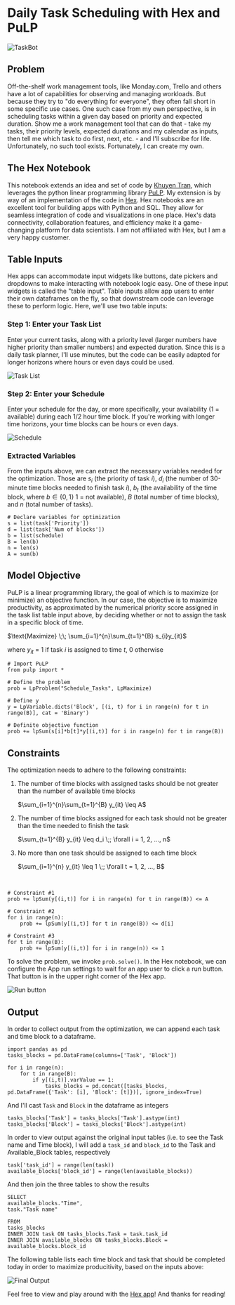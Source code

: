 # Daily Task Scheduling with Hex and PuLP

![TaskBot](RobotTaskPlanner_DALL-E.png)

## Problem

Off-the-shelf work management tools, like Monday.com, Trello and others have a lot of capabilities for observing and managing workloads.  But because they try to "do everything for everyone", they often fall short in some specific use cases.  One such case from my own perspective, is in scheduling tasks within a given day based on priority and expected duration.  Show me a work management tool that can do that - take my tasks, their priority levels, expected durations and my calendar as inputs, then tell me which task to do first, next, etc.  - and I'll subscribe for life.  Unfortunately, no such tool exists.  Fortunately, I can create my own.  

## The Hex Notebook

This notebook extends an idea and set of code by [Khuyen Tran](https://medium.com/towards-data-science/maximize-your-productivity-with-python-6110004b45f7), which leverages the python linear programming library [PuLP](https://coin-or.github.io/pulp/).  My extension is by way of an implementation of the code in [Hex](https://hex.tech/).  Hex notebooks are an excellent tool for building apps with Python and SQL. They allow for seamless integration of code and visualizations in one place. Hex's data connectivity, collaboration features, and efficiency make it a game-changing platform for data scientists.  I am not affiliated with Hex, but I am a very happy customer.  

## Table Inputs

Hex apps can accommodate input widgets like buttons, date pickers and dropdowns to make interacting with notebook logic easy.  One of these input widgets is called the "table input".  Table inputs allow app users to enter their own dataframes on the fly, so that downstream code can leverage these to perform logic.  Here, we'll use two table inputs:   

### Step 1: Enter your Task List

Enter your current tasks, along with a priority level (larger numbers have higher priority than smaller numbers) and expected duration.  Since this is a daily task planner, I'll use minutes, but the code can be easily adapted for longer horizons where hours or even days could be used.

![Task List](TaskInput.gif)

### Step 2: Enter your Schedule

Enter your schedule for the day, or more specifically, your availability (1 = available) during each 1/2 hour time block.  If you're working with longer time horizons, your time blocks can be hours or even days.

![Schedule](ScheduleInput.gif)

### Extracted Variables

From the inputs above, we can extract the necessary variables needed for the optimization.  Those are $s_i$ (the priority of task $i$), $d_i$ (the number of 30-minute time blocks needed to finish task $i$), $b_t$ (the availability of the time block, where $b\in\{0,1\}$ 1 = not available), $B$ (total number of time blocks), and $n$ (total number of tasks).  

    # Declare variables for optimization
    s = list(task['Priority'])
    d = list(task['Num of blocks'])
    b = list(schedule)
    B = len(b)
    n = len(s)
    A = sum(b)

## Model Objective

PuLP is a linear programming library, the goal of which is to maximize (or minimize) an objective function.  In our case, the objective is to maximize productivity, as approximated by the numerical priority score assigned in the task list table input above, by deciding whether or not to assign the task in a specific block of time.

$\text{Maximize} \;\; \sum_{i=1}^{n}\sum_{t=1}^{B} s_{i}y_{it}$

where $y_{it}$ = 1 if task $i$ is assigned to time $t$, 0 otherwise

    # Import PuLP
    from pulp import *

    # Define the problem
    prob = LpProblem("Schedule_Tasks", LpMaximize)

    # Define y
    y = LpVariable.dicts('Block', [(i, t) for i in range(n) for t in range(B)], cat = 'Binary')

    # Definite objective function
    prob += lpSum(s[i]*b[t]*y[(i,t)] for i in range(n) for t in range(B))

## Constraints

The optimization needs to adhere to the following constraints:

1. The number of time blocks with assigned tasks should be not greater than the number of available time blocks

    $\sum_{i=1}^{n}\sum_{t=1}^{B} y_{it} \leq A$

2. The number of time blocks assigned for each task should not be greater than the time needed to finish the task

    $\sum_{t=1}^{B} y_{it} \leq d_i \;; \forall i = 1, 2, ..., n$

3. No more than one task should be assigned to each time block

    $\sum_{i=1}^{n} y_{it} \leq 1 \;; \forall t = 1, 2, ..., B$

<br>

    # Constraint #1
    prob += lpSum(y[(i,t)] for i in range(n) for t in range(B)) <= A

    # Constraint #2
    for i in range(n):
        prob += lpSum(y[(i,t)] for t in range(B)) <= d[i]

    # Constraint #3
    for t in range(B):
        prob += lpSum(y[(i,t)] for i in range(n)) <= 1

To solve the problem, we invoke `prob.solve()`.  In the Hex notebook, we can configure the App run settings to wait for an app user to click a run button.  That button is in the upper right corner of the Hex app.  

![Run button](RunningNotebook.gif)

## Output

In order to collect output from the optimization, we can append each task and time block to a dataframe.

    import pandas as pd
    tasks_blocks = pd.DataFrame(columns=['Task', 'Block'])

    for i in range(n):
        for t in range(B):
            if y[(i,t)].varValue == 1:
                tasks_blocks = pd.concat([tasks_blocks, pd.DataFrame({'Task': [i], 'Block': [t]})], ignore_index=True)

And I'll cast `Task` and `Block` in the dataframe as integers

    tasks_blocks['Task'] = tasks_blocks['Task'].astype(int)
    tasks_blocks['Block'] = tasks_blocks['Block'].astype(int)

In order to view output against the original input tables (i.e. to see the Task name and Time block), I will add a `task_id` and `block_id` to the Task and Available_Block tables, respectively

    task['task_id'] = range(len(task))
    available_blocks['block_id'] = range(len(available_blocks))

And then join the three tables to show the results

    SELECT
    available_blocks."Time",
    task."Task name"

    FROM 
    tasks_blocks 
    INNER JOIN task ON tasks_blocks.Task = task.task_id
    INNER JOIN available_blocks ON tasks_blocks.Block = available_blocks.block_id

The following table lists each time block and task that should be completed today in order to maximize producitivity, based on the inputs above:

![Final Output](FinalOutput.png)

Feel free to view and play around with the [Hex app](https://app.hex.tech/2737cf3a-31c1-4361-9f90-8dea0b629cf0/app/437a96da-594f-4950-9a79-5386bbaefc8c/latest)!  And thanks for reading!